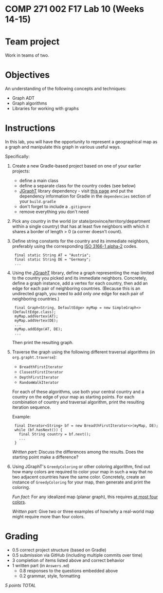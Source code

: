# COMP 271 002 F17 Lab 10 (Weeks 14-15)

# Team project

Work in teams of two.

# Objectives

An understanding of the following concepts and techniques:

- Graph ADT
- Graph algorithms
- Libraries for working with graphs

# Instructions

In this lab, you will have the opportunity to represent a geographical map as a graph and manipulate this graph in various useful ways.

Specifically:

1. Create a new Gradle-based project based on one of your earlier projects:
    - define a main class
    - define a separate class for the country codes (see below)
    - [JGraphT](http://jgrapht.org/) library dependency - visit [this page](http://search.maven.org/#artifactdetails%7Corg.jgrapht%7Cjgrapht-core%7C1.1.0%7Cjar) and put the dependency information for Gradle in the `dependencies` section of your `build.gradle`
    - don't forget to include a `.gitignore`
    - remove everything you don't need
1. Pick any country in the world (or state/province/territory/department within a single country) that has at least five neighbors with which it shares a border of length > 0 (a corner doesn't count).
1. Define string constants for the country and its immediate neighbors, preferably using the corresponding [ISO 3166-1 alpha-2](https://en.wikipedia.org/wiki/ISO_3166-1_alpha-2) codes.

        final static String AT = "Austria";
        final static String DE = "Germany";
        ...
1. Using the [JGraphT](http://jgrapht.org/) library, define a graph representing the map limited to the country you picked and its immediate neighbors.
Concretely, define a graph instance, add a vertex for each country, then add an edge for each pair of neighboring countries.
(Because this is an undirected graph, you need to add only *one* edge for each pair of neighboring countries.)

        final Graph<String, DefaultEdge> myMap = new SimpleGraph<>(DefaultEdge.class);
        myMap.addVertex(AT);
        myMap.addVertex(DE);
        ...
        myMap.addEdge(AT, DE);
        ...
    Then print the resulting graph.
1. Traverse the graph using the following different traversal algorithms (in `org.grapht.traverse`):
    - `BreadthFirstIterator`
    - `ClosestFirstIterator`
    - `DepthFirstIterator`
    - `RandomWalkIterator`

    For each of these algorithms, use both your central country and a country on the edge of your map as starting points.
    For each combination of country and traversal algorithm, print the resulting iteration sequence.
    
    Example:    
    
        final Iterator<String> bf = new BreadthFirstIterator<>(myMap, DE);
        while (bf.hasNext()) {
          final String country = bf.next();
          ...
        }

    *Written part:* Discuss the differences among the results.
    Does the starting point make a difference?
1. Using JGraphT's `GreedyColoring` or other coloring algorithm, find out how many colors are required to color your map in such a way that no two adjacent countries have the same color.
Concretely, create an instance of `GreedyColoring` for your map, then generate and print the coloring.

    *Fun fact:* For any idealized map (planar graph), this requires [at most four colors](https://en.wikipedia.org/wiki/Four_color_theorem).

    *Written part:* Give two or three examples of how/why a real-world map might require more than four colors.

# Grading

- 0.5 correct project structure (based on Gradle)
- 0.5 submission via GitHub (including multiple commits over time)
- 3 completion of items listed above and correct behavior
- 1 written part (in `Answers.md`)
    - 0.8 responses to the questions embedded above
    - 0.2 grammar, style, formatting

*5 points TOTAL*
